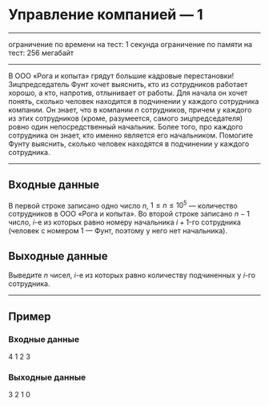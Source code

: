 # Управление компанией — 1

---
ограничение по времени на тест: 1 секунда
ограничение по памяти на тест: 256 мегабайт

---
В ООО «Рога и копыта» грядут большие кадровые перестановки! Зицпредседатель Фунт хочет выяснить, кто из сотрудников работает хорошо, а кто, напротив, отлынивает от работы. Для начала он хочет понять, сколько человек находится в подчинении у каждого сотрудника компании. Он знает, что в компании $n$ сотрудников, причем у каждого из этих сотрудников (кроме, разумеется, самого зицпредседателя) ровно один непосредственный начальник. Более того, про каждого сотрудника он знает, кто именно является его начальником. Помогите Фунту выяснить, сколько человек находятся в подчинении у каждого сотрудника.

---
## Входные данные
В первой строке записано одно число $n$, $1 \leq n \leq 10^5$ — количество сотрудников в ООО «Рога и копыта». Во второй строке записано $n - 1$ число, $i$-е из которых равно номеру начальника $i + 1$-го сотрудника (человек с номером 1 — Фунт, поэтому у него нет начальника).

## Выходные данные
Выведите $n$ чисел, $i$-е из которых равно количеству подчиненных у $i$-го сотрудника.

---
## Пример
### Входные данные
4
1 2 3

### Выходные данные
3 2 1 0